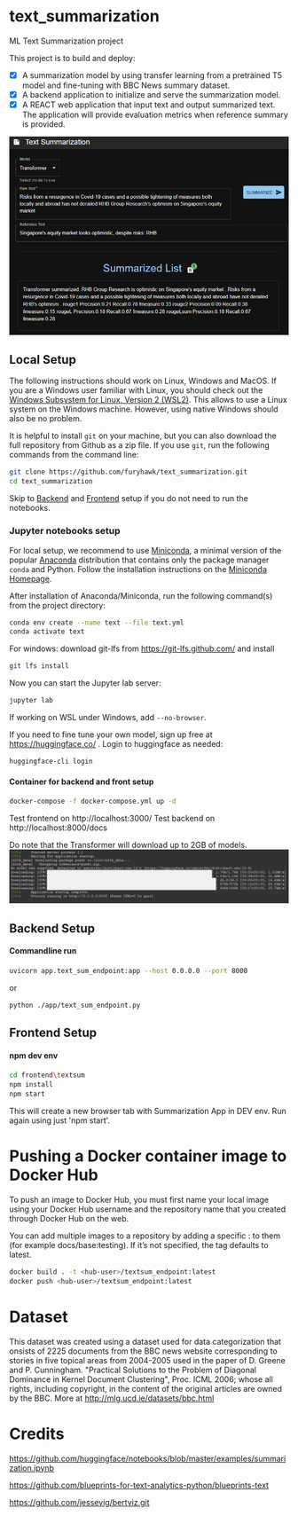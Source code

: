 # text_summarization
ML Text Summarization project

This project is to build and deploy:
- [x] A summarization model by using transfer learning from a pretrained T5 model and fine-tuning with BBC News summary dataset. 
- [x] A backend application to initialize and serve the summarization model.
- [x] A REACT web application that input text and output summarized text. The application will provide evaluation metrics when reference summary is provided. 

![Example](https://github.com/furyhawk/text_summarization/blob/main/img/example00.png?raw=true)

## Local Setup

The following instructions should work on Linux, Windows and MacOS. If you are a Windows user familiar with Linux, you should check out the [Windows Subsystem for Linux, Version 2 (WSL2)](https://docs.microsoft.com/en-us/windows/wsl/). This allows to use a Linux system on the Windows machine. However, using native Windows should also be no problem.

It is helpful to install `git` on your machine, but you can also download the full repository from Github as a zip file. If you use `git`, run the following commands from the command line:

```sh
git clone https://github.com/furyhawk/text_summarization.git
cd text_summarization
```


Skip to [Backend](https://github.com/furyhawk/text_summarization#backend-setup) and [Frontend](https://github.com/furyhawk/text_summarization#frontend-setup) setup if you do not need to run the notebooks.

### Jupyter notebooks setup
For local setup, we recommend to use [Miniconda](https://docs.conda.io/en/latest/miniconda.html), a minimal version of the popular [Anaconda](https://www.anaconda.com/) distribution that contains only the package manager `conda` and Python. Follow the installation instructions on the [Miniconda Homepage](https://docs.conda.io/en/latest/miniconda.html).

After installation of Anaconda/Miniconda, run the following command(s) from the project directory:

```sh
conda env create --name text --file text.yml
conda activate text
```

For windows:
download git-lfs from https://git-lfs.github.com/
and install

```sh
git lfs install
```

Now you can start the Jupyter lab server:

```sh
jupyter lab
```

If working on WSL under Windows, add `--no-browser`.


If you need to fine tune your own model, sign up free at https://huggingface.co/ . Login to huggingface as needed:

```sh
huggingface-cli login
```

#### Container for backend and front setup
```sh
docker-compose -f docker-compose.yml up -d
```
Test frontend on
http://localhost:3000/
Test backend on
http://localhost:8000/docs

Do note that the Transformer will download up to 2GB of models.
![Container Init](https://github.com/furyhawk/text_summarization/blob/main/img/endpoint_docker_init.png?raw=true)

## Backend Setup

#### Commandline run
```sh
uvicorn app.text_sum_endpoint:app --host 0.0.0.0 --port 8000
```

or

```sh
python ./app/text_sum_endpoint.py
```

## Frontend Setup

#### npm dev env
```sh
cd frontend\textsum
npm install
npm start
```
This will create a new browser tab with Summarization App in DEV env. Run again using just 'npm start'.

<!-- or
docker network create --driver bridge localnetwork
#### for dockerized dev environment
```sh
cd frontend\textsum
docker-compose -f docker-compose.dev.yml up -d
```

Test frontend on
http://localhost:3000/

## Just run
```sh
run
``` -->

# Pushing a Docker container image to Docker Hub
To push an image to Docker Hub, you must first name your local image using your Docker Hub username and the repository name that you created through Docker Hub on the web.

You can add multiple images to a repository by adding a specific :<tag> to them (for example docs/base:testing). If it’s not specified, the tag defaults to latest.

```sh
docker build . -t <hub-user>/textsum_endpoint:latest
docker push <hub-user>/textsum_endpoint:latest
```

# Dataset

This dataset was created using a dataset used for data categorization that onsists of 2225 documents from the BBC news website corresponding to stories in five topical areas from 2004-2005 used in the paper of D. Greene and P. Cunningham. "Practical Solutions to the Problem of Diagonal Dominance in Kernel Document Clustering", Proc. ICML 2006; whose all rights, including copyright, in the content of the original articles are owned by the BBC. More at http://mlg.ucd.ie/datasets/bbc.html

# Credits

https://github.com/huggingface/notebooks/blob/master/examples/summarization.ipynb

https://github.com/blueprints-for-text-analytics-python/blueprints-text

https://github.com/jessevig/bertviz.git

